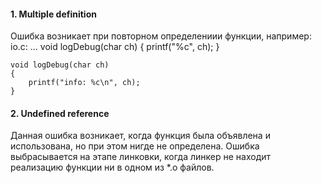 #### 1. Multiple definition
Ошибка возникает при повторном определениии функции, например:
io.c:
    ...
    void logDebug(char ch)
    {
        printf("%c", ch);
    }

    void logDebug(char ch)
    {
        printf("info: %c\n", ch);
    }


#### 2. Undefined reference
Данная ошибка возникает, когда функция была объявлена и использована, но при этом нигде не определена. Ошибка выбрасывается на этапе линковки, когда линкер не находит реализацию функции ни в одном из *.o файлов.
